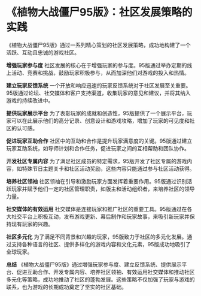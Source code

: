 # 《植物大战僵尸95版》：社区发展策略的实践

《植物大战僵尸95版》通过一系列精心策划的社区发展策略，成功地构建了一个活跃、互动且忠诚的游戏社区。

**增强玩家参与度**
社区发展的核心在于增强玩家的参与度。95版通过举办定期的线上活动、竞赛和挑战，鼓励玩家积极参与，从而加深他们对游戏的投入和热情。

**建立玩家反馈系统**
一个开放和响应迅速的玩家反馈系统对于社区发展至关重要。95版通过论坛、社交媒体和客户支持渠道，收集玩家的意见和建议，并将其纳入游戏的持续改进中。

**提供玩家展示平台**
为了表彰玩家的成就和创造性，95版提供了一个展示平台，玩家可以在此展示他们的高分记录、创意设计和游戏攻略，增加了玩家的可见度和社区的认可感。

**促进玩家互助合作**
社区中的互助和合作是提升玩家满意度的关键。95版通过建立玩家互助系统，如导师计划和合作任务，促进玩家之间的互相帮助和团队协作。

**开发社区专属内容**
为了满足社区成员的特定需求，95版开发了社区专属的游戏内容，如特殊节日主题关卡和社区活动奖励，这些内容只能通过参与社区活动获得。

**培养社区领袖**
社区领袖在引导和激励玩家方面发挥着重要作用。95版通过识别活跃玩家并赋予他们一定的社区管理职责，如版主和活动组织者，来培养社区的领导力量。

**社交媒体的有效运用**
社交媒体是连接玩家和推广社区的重要工具。95版通过在各大社交平台上积极互动，发布游戏更新、幕后制作和玩家故事，来吸引新玩家并保持现有玩家的兴趣。

**社区多元化**
为了满足不同背景和兴趣的玩家，95版致力于社区的多元化发展。通过支持各种语言的社区、提供多样化的游戏内容和文化元素，95版成功地吸引了全球玩家。

**总结**
《植物大战僵尸95版》通过增强玩家参与度、建立反馈系统、提供展示平台、促进互助合作、开发专属内容、培养社区领袖、有效运用社交媒体和推动社区多元化等策略，成功地推动了社区的蓬勃发展。这些策略不仅加强了玩家与游戏的联系，也为游戏的长期成功奠定了坚实的社区基础。